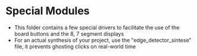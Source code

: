 # Special Modules
- This folder contains a few special drivers to facilitate the use of the board buttons and the 8, 7 segment displays
- For an actual synthesis of your project, use the "edge_detector_sintese" file, it prevents ghosting clicks on real-world time
